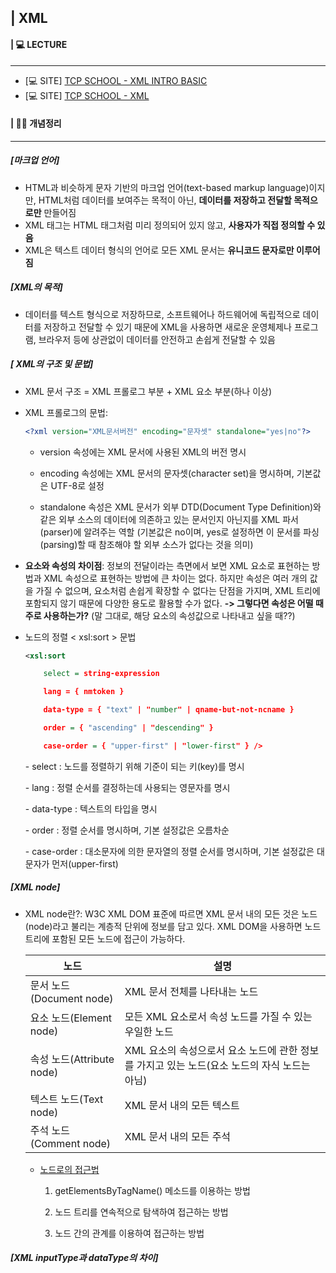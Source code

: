 ## | XML



#### | 💻 LECTURE

--------------------------

- [💻 SITE] [TCP SCHOOL - XML INTRO BASIC](http://tcpschool.com/xml/xml_intro_basic)
- [💻 SITE] [TCP SCHOOL - XML](http://tcpschool.com/xml/xml_xslt_template)



#### | 👩‍🏫 개념정리

-------------

##### [마크업 언어]

- HTML과 비슷하게 문자 기반의 마크업 언어(text-based markup language)이지만, HTML처럼 데이터를 보여주는 목적이 아닌, **데이터를 저장하고 전달할 목적으로만** 만들어짐
- XML 태그는 HTML 태그처럼 미리 정의되어 있지 않고, **사용자가 직접 정의할 수 있음**
- XML은 텍스트 데이터 형식의 언어로 모든 XML 문서는 **유니코드 문자로만 이루어짐**



##### [XML의 목적]

- 데이터를 텍스트 형식으로 저장하므로, 소프트웨어나 하드웨어에 독립적으로 데이터를 저장하고 전달할 수 있기 때문에 XML을 사용하면 새로운 운영체제나 프로그램, 브라우저 등에 상관없이 데이터를 안전하고 손쉽게 전달할 수 있음



##### [ XML의 구조 및 문법]

- XML 문서 구조 = XML 프롤로그 부분 + XML 요소 부분(하나 이상)

- XML 프롤로그의 문법:

  ```xml
  <?xml version="XML문서버전" encoding="문자셋" standalone="yes|no"?>
  ```

  - version 속성에는 XML 문서에 사용된 XML의 버전 명시

  - encoding 속성에는 XML 문서의 문자셋(character set)을 명시하며, 기본값은 UTF-8로 설정
  - standalone 속성은 XML 문서가 외부 DTD(Document Type Definition)와 같은 외부 소스의 데이터에 의존하고 있는 문서인지 아닌지를 XML 파서(parser)에 알려주는 역할 (기본값은 no이며, yes로 설정하면 이 문서를 파싱(parsing)할 때 참조해야 할 외부 소스가 없다는 것을 의미)

- **요소와 속성의 차이점**: 정보의 전달이라는 측면에서 보면 XML 요소로 표현하는 방법과 XML 속성으로 표현하는 방법에 큰 차이는 없다. 하지만 속성은 여러 개의 값을 가질 수 없으며, 요소처럼 손쉽게 확장할 수 없다는 단점을 가지며, XML 트리에 포함되지 않기 때문에 다양한 용도로 활용할 수가 없다. **-> 그렇다면 속성은 어떨 때 주로 사용하는가?** (말 그대로, 해당 요소의 속성값으로 나타내고 싶을 때??)

- 노드의 정렬  < xsl:sort > 문법

  ```xml
  <xsl:sort
  
      select = string-expression
  
      lang = { nmtoken }
  
      data-type = { "text" | "number" | qname-but-not-ncname }
  
      order = { "ascending" | "descending" }
  
      case-order = { "upper-first" | "lower-first" } />
  ```

   \- select : 노드를 정렬하기 위해 기준이 되는 키(key)를 명시

   \- lang : 정렬 순서를 결정하는데 사용되는 영문자를 명시

   \- data-type : 텍스트의 타입을 명시

   \- order : 정렬 순서를 명시하며, 기본 설정값은 오름차순

   \- case-order : 대소문자에 의한 문자열의 정렬 순서를 명시하며, 기본 설정값은 대문자가 먼저(upper-first)



##### [XML node]

- XML node란?: W3C XML DOM 표준에 따르면 XML 문서 내의 모든 것은 노드(node)라고 불리는 계층적 단위에 정보를 담고 있다. XML DOM을 사용하면 노드 트리에 포함된 모든 노드에 접근이 가능하다.

  | 노드                      | 설명                                                         |
  | ------------------------- | ------------------------------------------------------------ |
  | 문서 노드(Document node)  | XML 문서 전체를 나타내는 노드                                |
  | 요소 노드(Element node)   | 모든 XML 요소로서 속성 노드를 가질 수 있는 우일한 노드       |
  | 속성 노드(Attribute node) | XML 요소의 속성으로서 요소 노드에 관한 정보를 가지고 있는 노드(요소 노드의 자식 노드는 아님) |
  | 텍스트 노드(Text node)    | XML 문서 내의 모든 텍스트                                    |
  | 주석 노드(Comment node)   | XML 문서 내의 모든 주석                                      |

  - [노드로의 접근법](http://tcpschool.com/xml/xml_dom_nodeAccess)
    1. getElementsByTagName() 메소드를 이용하는 방법

    2. 노드 트리를 연속적으로 탐색하여 접근하는 방법

    3. 노드 간의 관계를 이용하여 접근하는 방법


##### [XML inputType과 dataType의 차이]
